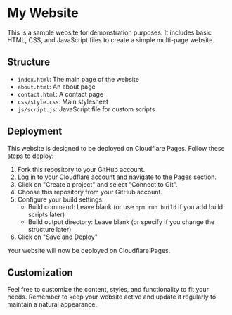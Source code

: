 # My Website

This is a sample website for demonstration purposes. It includes basic HTML, CSS, and JavaScript files to create a simple multi-page website.

## Structure

- `index.html`: The main page of the website
- `about.html`: An about page
- `contact.html`: A contact page
- `css/style.css`: Main stylesheet
- `js/script.js`: JavaScript file for custom scripts

## Deployment

This website is designed to be deployed on Cloudflare Pages. Follow these steps to deploy:

1. Fork this repository to your GitHub account.
2. Log in to your Cloudflare account and navigate to the Pages section.
3. Click on "Create a project" and select "Connect to Git".
4. Choose this repository from your GitHub account.
5. Configure your build settings:
   - Build command: Leave blank (or use `npm run build` if you add build scripts later)
   - Build output directory: Leave blank (or specify if you change the structure later)
6. Click on "Save and Deploy"

Your website will now be deployed on Cloudflare Pages.

## Customization

Feel free to customize the content, styles, and functionality to fit your needs. Remember to keep your website active and update it regularly to maintain a natural appearance.